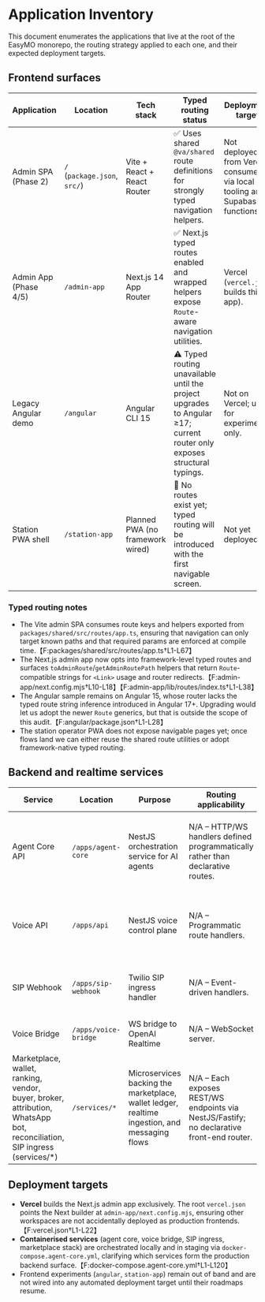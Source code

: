 # Application Inventory

This document enumerates the applications that live at the root of the EasyMO monorepo, the routing strategy applied to each one, and their expected deployment targets.

## Frontend surfaces

| Application | Location | Tech stack | Typed routing status | Deployment target |
| --- | --- | --- | --- | --- |
| Admin SPA (Phase 2) | `/` (`package.json`, `src/`) | Vite + React + React Router | ✅ Uses shared `@va/shared` route definitions for strongly typed navigation helpers. | Not deployed from Vercel; consumed via local tooling and Supabase functions. |
| Admin App (Phase 4/5) | `/admin-app` | Next.js 14 App Router | ✅ Next.js typed routes enabled and wrapped helpers expose `Route`-aware navigation utilities. | Vercel (`vercel.json` builds this app). |
| Legacy Angular demo | `/angular` | Angular CLI 15 | ⚠️ Typed routing unavailable until the project upgrades to Angular ≥17; current router only exposes structural typings. | Not on Vercel; used for experiments only. |
| Station PWA shell | `/station-app` | Planned PWA (no framework wired) | 🚧 No routes exist yet; typed routing will be introduced with the first navigable screen. | Not yet deployed. |

### Typed routing notes

- The Vite admin SPA consumes route keys and helpers exported from `packages/shared/src/routes/app.ts`, ensuring that navigation can only target known paths and that required params are enforced at compile time.【F:packages/shared/src/routes/app.ts†L1-L67】
- The Next.js admin app now opts into framework-level typed routes and surfaces `toAdminRoute`/`getAdminRoutePath` helpers that return `Route`-compatible strings for `<Link>` usage and router redirects.【F:admin-app/next.config.mjs†L10-L18】【F:admin-app/lib/routes/index.ts†L1-L38】
- The Angular sample remains on Angular 15, whose router lacks the typed route string inference introduced in Angular 17+. Upgrading would let us adopt the newer `Route` generics, but that is outside the scope of this audit.【F:angular/package.json†L1-L28】
- The station operator PWA does not expose navigable pages yet; once flows land we can either reuse the shared route utilities or adopt framework-native typed routing.

## Backend and realtime services

| Service | Location | Purpose | Routing applicability | Deployment notes |
| --- | --- | --- | --- | --- |
| Agent Core API | `/apps/agent-core` | NestJS orchestration service for AI agents | N/A – HTTP/WS handlers defined programmatically rather than declarative routes. | Runs via workspace scripts / Docker (see `docker-compose.agent-core.yml`).【F:apps/agent-core/package.json†L1-L22】【F:docker-compose.agent-core.yml†L1-L82】 |
| Voice API | `/apps/api` | NestJS voice control plane | N/A – Programmatic route handlers. | Docker/Node service managed alongside agent-core.【F:apps/api/package.json†L1-L30】【F:docker-compose.agent-core.yml†L1-L82】 |
| SIP Webhook | `/apps/sip-webhook` | Twilio SIP ingress handler | N/A – Event-driven handlers. | Ships as Node service via workspace scripts.【F:apps/sip-webhook/package.json†L1-L26】 |
| Voice Bridge | `/apps/voice-bridge` | WS bridge to OpenAI Realtime | N/A – WebSocket server. | Deployed as container/Node service.【F:apps/voice-bridge/package.json†L1-L24】 |
| Marketplace, wallet, ranking, vendor, buyer, broker, attribution, WhatsApp bot, reconciliation, SIP ingress (services/*) | `/services/*` | Microservices backing the marketplace, wallet ledger, realtime ingestion, and messaging flows | N/A – Each exposes REST/WS endpoints via NestJS/Fastify; no declarative front-end router. | Brought up together through Docker Compose; see `docker-compose.agent-core.yml` for port and dependency wiring.【F:docker-compose.agent-core.yml†L1-L120】 |

## Deployment targets

- **Vercel** builds the Next.js admin app exclusively. The root `vercel.json` points the Next builder at `admin-app/next.config.mjs`, ensuring other workspaces are not accidentally deployed as production frontends.【F:vercel.json†L1-L22】
- **Containerised services** (agent core, voice bridge, SIP ingress, marketplace stack) are orchestrated locally and in staging via `docker-compose.agent-core.yml`, clarifying which services form the production backend surface.【F:docker-compose.agent-core.yml†L1-L120】
- Frontend experiments (`angular`, `station-app`) remain out of band and are not wired into any automated deployment target until their roadmaps resume.
